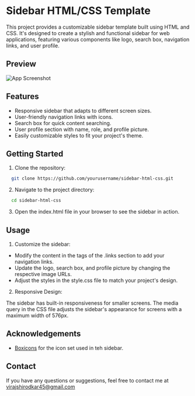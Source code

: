 
# Sidebar HTML/CSS Template

This project provides a customizable sidebar template built using HTML and CSS. It's designed to create a stylish and functional sidebar for web applications, featuring various components like logo, search box, navigation links, and user profile.

## Preview

![App Screenshot](https://i.imgur.com/xRve42i.jpg)



## Features

- Responsive sidebar that adapts to different screen sizes.
- User-friendly navigation links with icons.
- Search box for quick content searching.
- User profile section with name, role, and profile picture.
- Easily customizable styles to fit your project's theme.



## Getting Started

1. Clone the repository:

```bash
  git clone https://github.com/yourusername/sidebar-html-css.git

```
2. Navigate to the project directory:
```bash
  cd sidebar-html-css

```
3. Open the index.html file in your browser to see the sidebar in action.
## Usage

1. Customize the sidebar:

- Modify the content in the <a> tags of the .links section to add your navigation links.
- Update the logo, search box, and profile picture by changing the respective image URLs.
- Adjust the styles in the style.css file to match your project's design.

2. Responsive Design:

The sidebar has built-in responsiveness for smaller screens. The media query in the CSS file adjusts the sidebar's appearance for screens with a maximum width of 576px.


## Acknowledgements

 - [Boxicons](https://boxicons.com/) for the icon set used in teh sidebar.



## Contact

If you have any questions or suggestions, feel free to contact me at virajshirodkar45@gmail.com

